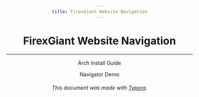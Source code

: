 ```yaml
---
title: FirexGiant Website Navigation
---
```


<style>
    body {
        text-align: center;
    }
    a {
        text-decoration: none;
    }
    h6 a {
        text-decoration: underline;
    }
</style>


# FirexGiant Website Navigation

---

[Arch Install Guide](ArchInstallGuide/guide.html)

[Navigator Demo](NavigatorDemo/demo.html)



###### This document was made with [Typora](https://typora.io/).







